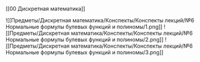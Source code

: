 [[00 Дискретная математика]]

![[Предметы/Дискретная математика/Конспекты/Конспекты лекций/№6 Нормальные формулы булевых функций и полиномы/1.png]]
![[Предметы/Дискретная математика/Конспекты/Конспекты лекций/№6 Нормальные формулы булевых функций и полиномы/2.png]]
![[Предметы/Дискретная математика/Конспекты/Конспекты лекций/№6 Нормальные формулы булевых функций и полиномы/3.png]]